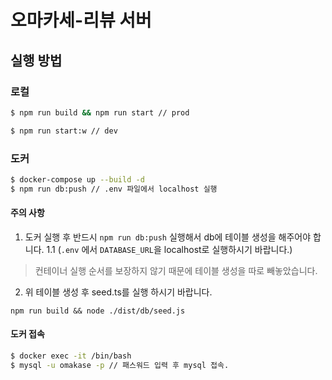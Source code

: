 # 오마카세-리뷰 서버

## 실행 방법

### 로컬

```sh
$ npm run build && npm run start // prod

$ npm run start:w // dev
```

### 도커

```bash
$ docker-compose up --build -d
$ npm run db:push // .env 파일에서 localhost 실행
```

#### 주의 사항

1. 도커 실행 후 반드시 `npm run db:push` 실행해서 db에 테이블 생성을 해주어야 합니다. 
    1.1 (`.env` 에서 `DATABASE_URL`을 localhost로 실행하시기 바랍니다.)

> 컨테이너 실행 순서를 보장하지 않기 때문에 테이블 생성을 따로 빼놓았습니다.

2. 위 테이블 생성 후 seed.ts를 실행 하시기 바랍니다.

`npm run build && node ./dist/db/seed.js`

#### 도커 접속

```bash
$ docker exec -it /bin/bash
$ mysql -u omakase -p // 패스워드 입력 후 mysql 접속.
```

